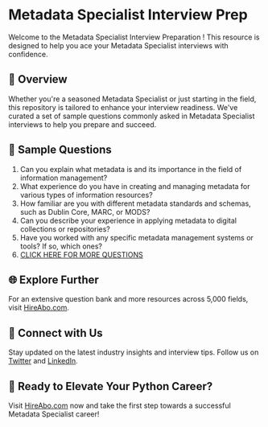 # Metadata Specialist Interview Prep

Welcome to the Metadata Specialist Interview Preparation ! This resource is designed to help you ace your Metadata Specialist interviews with confidence.

## 🚀 Overview

Whether you're a seasoned Metadata Specialist or just starting in the field, this repository is tailored to enhance your interview readiness. We've curated a set of sample questions commonly asked in Metadata Specialist interviews to help you prepare and succeed.

## 📝 Sample Questions

1. Can you explain what metadata is and its importance in the field of information management?
2. What experience do you have in creating and managing metadata for various types of information resources?
3. How familiar are you with different metadata standards and schemas, such as Dublin Core, MARC, or MODS?
4. Can you describe your experience in applying metadata to digital collections or repositories?
5. Have you worked with any specific metadata management systems or tools? If so, which ones?
6. [CLICK HERE FOR MORE QUESTIONS](https://hireabo.com/job/18_1_6/Metadata%20Specialist)

## 🌐 Explore Further

For an extensive question bank and more resources across 5,000 fields, visit [HireAbo.com](https://www.hireabo.com).

## 📱 Connect with Us

Stay updated on the latest industry insights and interview tips. Follow us on [Twitter](https://twitter.com/hireabo) and [LinkedIn](https://www.linkedin.com/in/hire-abo-3609972a8/).

## 🚀 Ready to Elevate Your Python Career?

Visit [HireAbo.com](https://www.hireabo.com) now and take the first step towards a successful Metadata Specialist career!